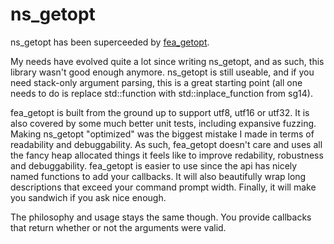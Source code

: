 # ns_getopt

ns_getopt has been superceeded by [fea_getopt](https://github.com/p-groarke/fea_getopt/).

My needs have evolved quite a lot since writing ns_getopt, and as such, this library wasn't good enough anymore. ns_getopt is still useable, and if you need stack-only argument parsing, this is a great starting point (all one needs to do is replace std::function with std::inplace_function from sg14).

fea_getopt is built from the ground up to support utf8, utf16 or utf32. It is also covered by some much better unit tests, including expansive fuzzing. Making ns_getopt "optimized" was the biggest mistake I made in terms of readability and debuggability. As such, fea_getopt doesn't care and uses all the fancy heap allocated things it feels like to improve redability, robustness and debuggability. fea_getopt is easier to use since the api has nicely named functions to add your callbacks. It will also beautifully wrap long descriptions that exceed your command prompt width. Finally, it will make you sandwich if you ask nice enough.

The philosophy and usage stays the same though. You provide callbacks that return whether or not the arguments were valid.